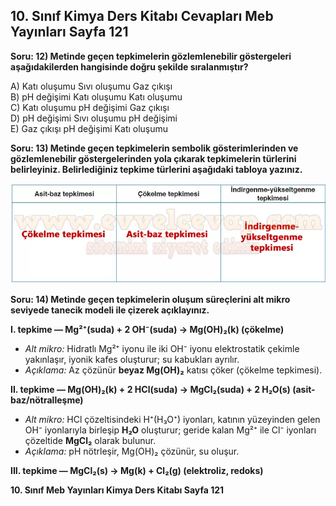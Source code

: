 ## 10. Sınıf Kimya Ders Kitabı Cevapları Meb Yayınları Sayfa 121

**Soru: 12) Metinde geçen tepkimelerin gözlemlenebilir göstergeleri aşağıdakilerden hangisinde doğru şekilde sıralanmıştır?**

A) Katı oluşumu Sıvı oluşumu Gaz çıkışı  
 B) pH değişimi Katı oluşumu Katı oluşumu  
 C) Katı oluşumu pH değişimi Gaz çıkışı  
 D) pH değişimi Sıvı oluşumu pH değişimi  
 E) Gaz çıkışı pH değişimi Katı oluşumu

**Soru: 13) Metinde geçen tepkimelerin sembolik gösterimlerinden ve gözlemlenebilir göstergelerinden yola çıkarak tepkimelerin türlerini belirleyiniz. Belirlediğiniz tepkime türlerini aşağıdaki tabloya yazınız.**

![](./image1.webp)

**Soru: 14) Metinde geçen tepkimelerin oluşum süreçlerini alt mikro seviyede tanecik modeli ile çizerek açıklayınız.**

**I. tepkime — Mg²⁺(suda) + 2 OH⁻(suda) → Mg(OH)₂(k) (çökelme)**

* *Alt mikro:* Hidratlı Mg²⁺ iyonu ile iki OH⁻ iyonu elektrostatik çekimle yakınlaşır, iyonik kafes oluşturur; su kabukları ayrılır.
* *Açıklama:* Az çözünür **beyaz Mg(OH)₂** katısı çöker (çökelme tepkimesi).

**II. tepkime — Mg(OH)₂(k) + 2 HCl(suda) → MgCl₂(suda) + 2 H₂O(s) (asit-baz/nötralleşme)**

* *Alt mikro:* HCl çözeltisindeki H⁺(H₃O⁺) iyonları, katının yüzeyinden gelen OH⁻ iyonlarıyla birleşip **H₂O** oluşturur; geride kalan Mg²⁺ ile Cl⁻ iyonları çözeltide **MgCl₂** olarak bulunur.
* *Açıklama:* pH nötrleşir, Mg(OH)₂ çözünür, su oluşur.

**III. tepkime — MgCl₂(s) → Mg(k) + Cl₂(g) (elektroliz, redoks)**

**10. Sınıf Meb Yayınları Kimya Ders Kitabı Sayfa 121**